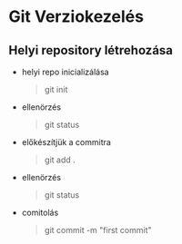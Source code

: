 # Git Verziokezelés

## Helyi repository létrehozása

-   helyi repo inicializálása
    > git init
-   ellenörzés
    > git status
-   előkészítjük a commitra
    > git add .
-   ellenörzés
    > git status
-   comitolás
    > git commit -m "first commit"
